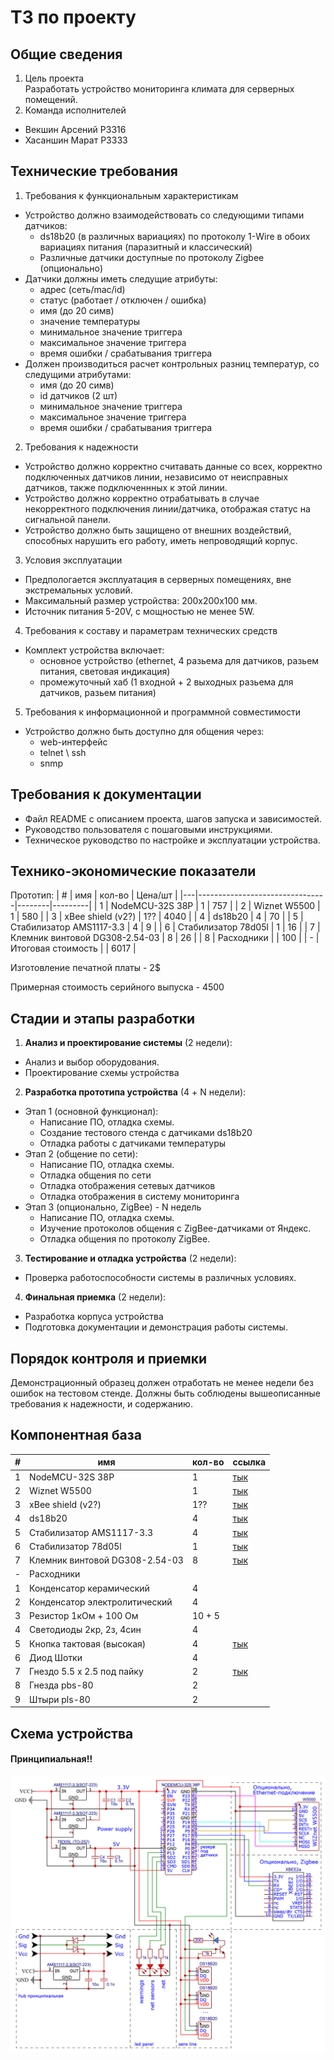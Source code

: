 # ТЗ по проекту
## Общие сведения

1. Цель проекта  
Разработать устройство мониторинга климата для серверных помещений.   
2. Команда исполнителей
- Векшин Арсений P3316 
- Хасаншин Марат P3333


## Технические требования

1. Требования к функциональным характеристикам
- Устройство должно взаимодействовать со следующими типами датчиков:
  - ds18b20 (в различных вариациях) по протоколу 1-Wire в обоих вариациях питания (паразитный и классический)
  - Различные датчики доступные по протоколу Zigbee (опционально)
- Датчики должны иметь следущие атрибуты:
  - адрес (сеть/mac/id)
  - статус (работает / отключен / ошибка)
  - имя (до 20 симв)
  - значение температуры
  - минимальное значение триггера
  - максимальное значение триггера
  - время ошибки / срабатывания триггера 
- Должен производиться расчет контрольных разниц температур, со следущими атрибутами:
  - имя (до 20 симв)
  - id датчиков (2 шт)
  - минимальное значение триггера
  - максимальное значение триггера
  - время ошибки / срабатывания триггера


2. Требования к надежности
- Устройство должно корректно считавать данные со всех, корректно подключенных датчиков линии, независимо от неисправных датчиков, также подключеннных к этой линии.   
- Устройство должно корректно отрабатывать в случае некорректного подключения линии/датчика, отображая статус на сигнальной панели.
- Устройство должно быть защищено от внешних воздействий, способных нарушить его работу, иметь непроводящий корпус. 

3. Условия эксплуатации
- Предпологается эксплуатация в серверных помещениях, вне экстремальных условий.   
- Максимальный размер устройства: 200х200х100 мм.   
- Источник питания 5-20V, с мощностью не менее 5W.

4. Требования к составу и параметрам технических средств
- Комплект устройства включает:
  - основное устройство (ethernet, 4 разьема для датчиков, разьем питания, световая индикация)
  - промежуточный хаб (1 входной + 2 выходных разьема для датчиков, разьем питания)

5. Требования к информационной и программной совместимости
- Устройство должно быть доступно для общения через:
  - web-интерфейс
  - telnet \ ssh
  - snmp

## Требования к документации

- Файл README с описанием проекта, шагов запуска и зависимостей.
- Руководство пользователя с пошаговыми инструкциями.
- Техническое руководство по настройке и эксплуатации устройства.
## Технико-экономические показатели

Прототип:
| # | имя                            | кол-во | Цена/шт |
|---|--------------------------------|--------|---------|
| 1 | NodeMCU-32S 38P                | 1      | 757     |
| 2 | Wiznet W5500                   | 1      | 580     |
| 3 | xBee shield (v2?)              | 1??    | 4040    |
| 4 | ds18b20                        | 4      | 70      |
| 5 | Стабилизатор AMS1117-3.3       | 4      | 9       |
| 6 | Стабилизатор 78d05l            | 1      | 16      |
| 7 | Клемник винтовой DG308-2.54-03 | 8      | 26      |
| 8 | Расходники                     |        | 100     |
| - | Итоговая стоимость             |        | 6017    |

Изготовление печатной платы - 2$

Примерная стоимость серийного выпуска - 4500

## Cтадии и этапы разработки


1. **Анализ и проектирование системы** (2 недели):

  - Анализ и выбор оборудования.
  - Проектирование схемы устройства

2. **Разработка прототипа устройства** (4 + N недели):
  - Этап 1 (основной функционал):
    - Написание ПО, отладка схемы.
    - Создание тестового стенда с датчиками ds18b20
    - Отладка работы с датчиками температуры
  - Этап 2 (общение по сети):
    - Написание ПО, отладка схемы.
    - Отладка общения по сети
    - Отладка отображения сетевых датчиков
    - Отладка отображения в систему мониторинга
  - Этап 3 (опционально, ZigBee) - N недель
    - Написание ПО, отладка схемы.
    - Изучение протоколов общения с ZigBee-датчиками от Яндекс.
    - Отладка общения по протоколу ZigBee.

3. **Тестирование и отладка устройства** (2 недели):
  - Проверка работоспособности системы в различных условиях.

4. **Финальная приемка** (2 недели):
  - Разработка корпуса устройства
  - Подготовка документации и демонстрация работы системы.
## Порядок контроля и приемки

Демонстрационный образец должен отработать не менее недели без ошибок на тестовом стенде. Должны быть соблюдены вышеописанные требования к надежности, и содержанию.

## Компонентная база

| # | имя                            | кол-во | ссылка                                                                                        |
|---|--------------------------------|--------|-----------------------------------------------------------------------------------------------|
| 1 | NodeMCU-32S 38P                | 1      | [тык](https://roboshop.spb.ru/arduino/kontrollery-esp/nodemcu-32s-38pin-esp32)                |
| 2 | Wiznet W5500                   | 1      | [тык](https://roboshop.spb.ru/modules/interfejsy-i-perekhodniki/ethernet-moduli/w5500-module) |
| 3 | xBee shield (v2?)              | 1??    | [тык](https://amperka.ru/product/xbee)                                                        |
| 4 | ds18b20                        | 4      | [тык](https://roboshop.spb.ru/sensors/datchiki-temperatury-i-vlazhnosti/ds18b20 )             |
| 5 | Стабилизатор AMS1117-3.3       | 4      | [тык](https://www.chipdip.ru/product/ams1117-3.3-umw )                                        |
| 6 | Стабилизатор 78d05l            | 1      | [тык](https://www.chipdip.ru/product/78d05l)                                                  |
| 7 | Клемник винтовой DG308-2.54-03 | 8      | [тык](https://promelspb.ru/xcat/product/54684.html )                                          |
| - | Расходники                     |        |                                                                                               |
| 1 | Конденсатор керамический       | 4      |                                                                                               |
| 2 | Конденсатор электролитический  | 4      |                                                                                               |
| 3 | Резистор 1кОм + 100 Ом         | 10 + 5 |                                                                                               |
| 4 | Светодиоды 2кр, 2з, 4син       | 4      |                                                                                               |
| 5 | Кнопка тактовая  (высокая)     | 4      | [тык](https://roboshop.spb.ru/radio/knopki-pereklyuchateli-i-tumblery/kfc-a06-13h )           |
| 6 | Диод Шотки                     | 4      |                                                                                               |
| 7 | Гнездо 5.5 х 2.5 под пайку     | 2      | [тык](https://roboshop.spb.ru/radio/razieemy/razieemy-pitaniya/female-55x21)                  |
| 8 | Гнезда pbs-80                  | 2      |                                                                                               |
| 9 | Штыри pls-80                   | 2      |                                                                                               |


## Схема устройства
#### Принципиальная!!

![Schematic_umk-v2_2024-09-24.png](Schematic_umk-v2_2024-09-24.png)
